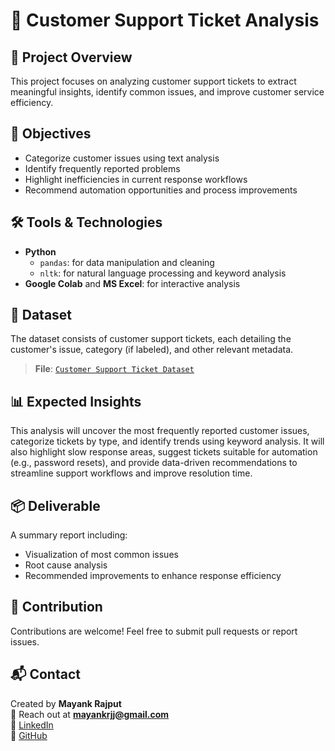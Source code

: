 # 🎫 Customer Support Ticket Analysis

## 📝 Project Overview
This project focuses on analyzing customer support tickets to extract meaningful insights, identify common issues, and improve customer service efficiency.

## 🎯 Objectives
- Categorize customer issues using text analysis  
- Identify frequently reported problems  
- Highlight inefficiencies in current response workflows  
- Recommend automation opportunities and process improvements  

## 🛠 Tools & Technologies
- **Python**
  - `pandas`: for data manipulation and cleaning  
  - `nltk`: for natural language processing and keyword analysis  
- **Google Colab** and **MS Excel**: for interactive analysis

## 📂 Dataset
The dataset consists of customer support tickets, each detailing the customer's issue, category (if labeled), and other relevant metadata.

> **File**: [`Customer Support Ticket Dataset`](https://www.kaggle.com/datasets/suraj520/customer-support-ticket-dataset)

## 📊 Expected Insights
This analysis will uncover the most frequently reported customer issues, categorize tickets by type, and identify trends using keyword analysis. It will also highlight slow response areas, suggest tickets suitable for automation (e.g., password resets), and provide data-driven recommendations to streamline support workflows and improve resolution time.

## 📦 Deliverable
A summary report including:
- Visualization of most common issues  
- Root cause analysis  
- Recommended improvements to enhance response efficiency

## 🤝 Contribution
Contributions are welcome! Feel free to submit pull requests or report issues.

## 📬 Contact
Created by **Mayank Rajput**  
📩 Reach out at **mayankrjj@gmail.com**  
🔗 [LinkedIn](https://www.linkedin.com/in/mayankrjj)  
🐙 [GitHub](https://github.com/mayankrjj)
